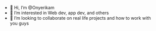 - 👋 Hi, I’m @Onyerikam
- 👀 I’m interested in Web dev, app dev, and others
- 💞️ I’m looking to collaborate on real life projects and how to work with you guys
